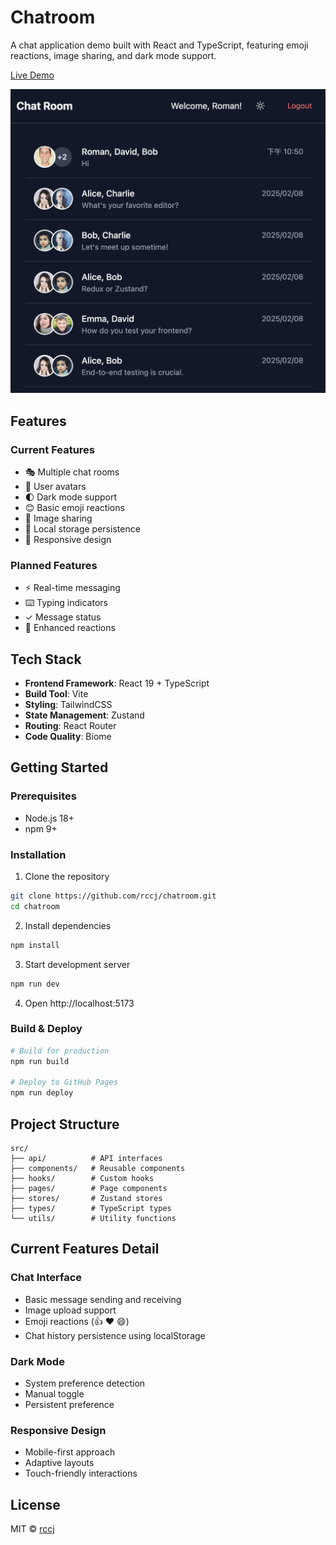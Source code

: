 # Chatroom

A chat application demo built with React and TypeScript, featuring emoji reactions, image sharing, and dark mode support.

[Live Demo](https://rccj.github.io/chatroom)

![Demo Screenshot](./public/screenshot-1.png)

## Features

### Current Features
- 🎭 Multiple chat rooms
- 👥 User avatars
- 🌓 Dark mode support
- 😊 Basic emoji reactions
- 📸 Image sharing
- 💾 Local storage persistence
- 📱 Responsive design

### Planned Features
- ⚡ Real-time messaging
- ⌨️ Typing indicators
- ✓ Message status
- 🎯 Enhanced reactions

## Tech Stack

- **Frontend Framework**: React 19 + TypeScript
- **Build Tool**: Vite
- **Styling**: TailwindCSS
- **State Management**: Zustand
- **Routing**: React Router
- **Code Quality**: Biome

## Getting Started

### Prerequisites
- Node.js 18+
- npm 9+

### Installation

1. Clone the repository
```bash
git clone https://github.com/rccj/chatroom.git
cd chatroom
```

2. Install dependencies
```bash
npm install
```

3. Start development server
```bash
npm run dev
```

4. Open http://localhost:5173

### Build & Deploy

```bash
# Build for production
npm run build

# Deploy to GitHub Pages
npm run deploy
```

## Project Structure

```
src/
├── api/          # API interfaces
├── components/   # Reusable components
├── hooks/        # Custom hooks
├── pages/        # Page components
├── stores/       # Zustand stores
├── types/        # TypeScript types
└── utils/        # Utility functions
```

## Current Features Detail

### Chat Interface
- Basic message sending and receiving
- Image upload support
- Emoji reactions (👍 ❤️ 😄)
- Chat history persistence using localStorage

### Dark Mode
- System preference detection
- Manual toggle
- Persistent preference

### Responsive Design
- Mobile-first approach
- Adaptive layouts
- Touch-friendly interactions

## License

MIT © [rccj](https://github.com/rccj)
